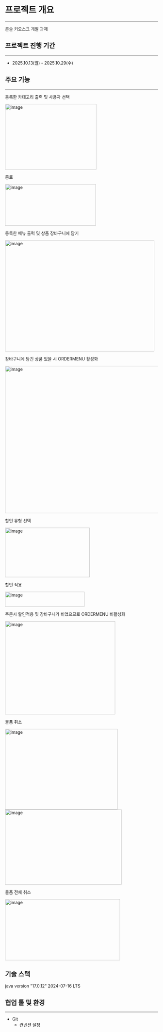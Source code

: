 
# 프로젝트 개요

---
콘솔 키오스크 개발 과제


## 프로젝트 진행 기간

---

- 2025.10.13(월) - 2025.10.29(수)



## 주요 기능

---
등록한 카테고리 출력 및 사용자 선택

<img width="301" height="216" alt="image" src="https://github.com/user-attachments/assets/8420d1f4-d8ab-4f0a-a92c-3366ebd5179d" />

종료

<img width="299" height="137" alt="image" src="https://github.com/user-attachments/assets/2d52f55b-4e38-4c25-ae0c-052be003ec09" />

등록한 메뉴 출력 및 상품 장바구니에 담기

<img width="492" height="366" alt="image" src="https://github.com/user-attachments/assets/4d43b501-bc84-4daf-9942-8caa7380e230" />

장바구니에 담긴 상품 있을 시 ORDERMENU 활성화

<img width="610" height="485" alt="image" src="https://github.com/user-attachments/assets/b9e6a97e-a469-4024-afb1-b4ffcff2a909" />

할인 유형 선택

<img width="279" height="163" alt="image" src="https://github.com/user-attachments/assets/b5f43b07-1989-4a41-90e2-146d81256636" />

할인 적용

<img width="262" height="49" alt="image" src="https://github.com/user-attachments/assets/ea9dd1ed-3c2f-4e6a-8da4-edb974cbda29" />

주문시 할인적용 및 장바구니가 비었으므로 ORDERMENU 비활성화

<img width="363" height="307" alt="image" src="https://github.com/user-attachments/assets/df84f835-c345-4efb-9c03-57b83c8d8378" />

물품 취소

<img width="371" height="265" alt="image" src="https://github.com/user-attachments/assets/bbe93b3d-e6e0-414d-9916-7908577696e7" />

<img width="384" height="248" alt="image" src="https://github.com/user-attachments/assets/4b2127dd-1473-40e6-a991-f3f94a8b65c3" />

물품 전체 취소

<img width="379" height="201" alt="image" src="https://github.com/user-attachments/assets/afb96a1d-d527-4169-b965-ad823b8d03b6" />






## 기술 스택

java version "17.0.12" 2024-07-16 LTS

## 협업 툴 및 환경

---
- Git
  - 컨벤션 설정







